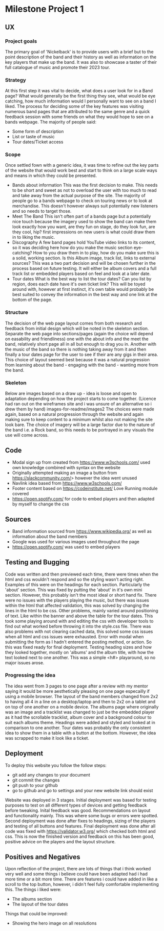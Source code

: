 # Milestone Project 1

## UX

### Project goals

The primary goal of 'Nickelback' is to provide users with a brief but to the point description of the band and their history as well as information on the key players that make up the band. It was also to showcase a taster of their full catalogue of music and promote their 2023 tour.

### Strategy

At this first step it was vital to decide, what does a user look for in a Band page? What would generally be the first thing they see, what would be eye catching, how much information would I personally want to see on a band I liked. The process for deciding some of the key features was visiting numerous band pages that are attributed to the same genre and a quick feedback session with some friends on what they would hope to see on a bands webpage. The majority of people said:

* Some form of description
* List or taste of music
* Tour dates/Ticket access

### Scope

Once settled fown with a generic idea, it was time to refine out the key parts of the website that would work best and start to think on a large scale ways and means in which they could be presented.

* Bands about information
  This was the first decision to make. This needs to be short and sweet as not to overload the user with too much to read and take away from the actual purpose of the site. The majority of people go to a bands webpage to check on touring news or to look at merchandise. This doesn't however always suit potentially new listeners and so needs to target those.
* Meet The Band
  This isn't often part of a bands page but a potentially nice touch because the imagery used to show the band can make them look exactly how you want, are they fun on stage, do they look fun, are they cool, hip? first impressions on new users is what could draw them in to liking the music.
* Discography
  A few band pages hold YouTube video links to its content, so it was deciding here how do you make the music section eye-catching? How to you draw them in to play, how do you make sure this is a solid, working section. Is this Album image, track list, links to external sources? This was a two part decision and will be chosen further in the process based on future testing. It will either be album covers and a full track list or embedded players based on feel and look at a later date.
* Tour dates
  What is the best way to list the tour dates? Can you list by region, does each date have it's own ticket link? This will be toyed around with, however at first instinct, it's own table would probably be best suited to convey the information in the best way and one link at the bottom of the page.
  
### Structure

The decision of the web page layout comes from both research and feedback from initial design which will be noted in the skeleton section. Separate the web page into sections/pages (again the choice will depend on easability and friendliness) one with the about info and the meet the band, relatively short page all in all but enough to drag you in. Another with the music of the band so there is nothing taking away from it and then finally a tour dates page for the user to see if their are any gigs in their area. This choice of layout seemed best because it was a natural progression from learning about the band - engaging with the band - wanting more from the band.

### Skeleton

Below are images based on a draw up - idea is loose and open to adaptation depending on how the project starts to come together.
(Licence had ran out on the wireframes site and i was unsure of an alternative so i drew them by hand)
images-for-readme/images2
The choices were made again, based on a natural progression through the website and again making sure to keep content to a minimum whilst also not making the site look bare. The choice of imagery will be a large factor due to the nature of the band i.e. a Rock band, so this needs to be portrayed in any visuals the use will come across.

## Code

* Modal sign up from created from <https://www.w3schools.com/> used own knowledge combined with syntax on the website
* Originally attempted making an image a button from <https://slackcommunity.com/>> however the idea went unused
* Navlink idea based from <https://www.w3schools.com/>
* Footer content based on <https://codeinstitute.net/> Love Running module covered
* <https://open.spotify.com/> for code to embed players and then adapted by myself to change the css

## Sources

* Band information sourced from <https://www.wikipedia.org/> as well as information about the band members
* Google was used for various images used throughout the page
* <https://open.spotify.com/> was used to embed players

## Testing and Bugging

Code was written and then previewed each time, there were times when the html and css wouldn't respond and so the styling wasn't acting right. Examples of this were on the headings for each section. Particularly the 'about' section. This was fixed by putting the 'about' in it's own mini section. However, this probably isn't the most ideal or short hand fix.
There were no issues with the players playing the music, but there was issues within the html that affected validation, this was solved by changing the lines in the html to be css.
Other problems, mainly varied around positioning of text. Like within the banner and above the table for the tour dates. This took some playing around with and editing the css with developer tools to find out what worked before throwing it into the style.css file.
There was also problems with not clearing cached data, this solved some css issues when all html and css issues were exhausted.
Error with modal when submitting the form as I hadn't entered the posting method, or action. So this was fixed ready for final deployment.
Testing heading sizes and how they looked together, mostly on 'albums' and the album title, with how the text looked next to one another. This was a simple <h#> playaround, so no major issues arose.

### Progressing the idea

The idea went from 3 pages to one page after a review with my mentor saying it would be more aesthetically pleasing on one page especailly if using a mobile browser. The layout of the band members changed from 2x2 to having all 4 in a line on a desktop/laptop and then to 2x2 on a tablet and on top of one another on a mobile device. The albums page where originally was an image and a tracklist was changed to just be the embedded player as it had the scrollable tracklist, album cover and a background colour to suit each albums theme. Headings were added and styled and looked at in comparison to one another.
Tour dates was probably the only consistent idea to show them in a table with a button at the bottom. However, the idea was scrapped to make it look like a ticket.

## Deployment

To deploy this website you follow the follow steps:

* git add any changes to your document
* git commit the changes
* git push to your github
* go to github and go to settings and your new website link should exist

Website was deployed in 3 stages. Initial deployment was based for testing purposes to test on all different types of devices and getting feedback before tweaking.
Inital feedback was good. Recommendations on layout and functionality mainly. This was where some bugs or errors were spotted.
Second deployment was done after fixes to headings, sizing of the players and testing of all buttons and features.
Final deployment was done after all code was fixed with <https://validator.w3.org/> which checked both html and css. This is now the finished version and feedback on this has been good, positive advice on the players and the layout structure.

## Positives and Negatives

Upon reflection of the project, there are lots of things that i think worked very well and some things i believe could have been adapted had i had more time or a bit more time. There are features i could have added in like a scroll to the top button, however, i didn't feel fully comfortable implementing this.
The things i liked were:

* The albums section
* The layout of the tour dates

Things that could be improved:

* Showing the hero image on all resolutions
